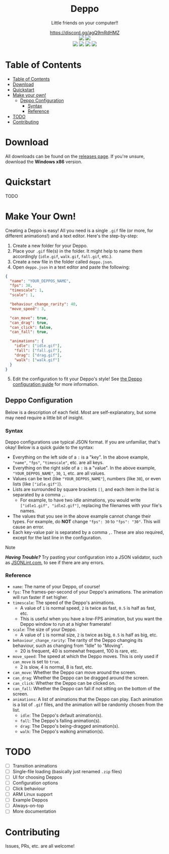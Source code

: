 <div align=center>
  <h1>Deppo</h1>
  <p>
    Little friends on your computer!!
  </p>

  <a href="https://discord.gg/agQ9mRdHMZ">
    https://discord.gg/agQ9mRdHMZ
  </a>
</div>

<div align="center">
 <img src="https://img.shields.io/github/actions/workflow/status/SpikeHD/Deppo/build.yml" />
 <img src="https://img.shields.io/github/repo-size/SpikeHD/Deppo" />
</div>
<div align="center">
 <img src="https://img.shields.io/github/commit-activity/m/SpikeHD/Deppo" />
 <img src="https://img.shields.io/github/release-date/SpikeHD/Deppo" />
 <img src="https://img.shields.io/github/stars/SpikeHD/Deppo" />
 <img src="https://img.shields.io/github/downloads/SpikeHD/Deppo/total" />
</div>

# Table of Contents

* [Table of Contents](#table-of-contents)
* [Download](#download)
* [Quickstart](#quickstart)
* [Make your own!](#make-your-own)
  * [Deppo Configuration](#deppo-configuration)
    * [Syntax](#syntax)
    * [Reference](#reference)
* [TODO](#todo)
* [Contributing](#contributing)

# Download

All downloads can be found on the [releases page](https://github.com/SpikeHD/Deppo/releases). If you're unsure, download the **Windows x86** version.

# Quickstart

TODO

# Make Your Own!

Creating a Deppo is easy! All you need is a single `.gif` file (or more, for different animations!) and a text editor. Here's the step-by-step:

1. Create a new folder for your Deppo.
2. Place your `.gif` file(s) in the folder. It might help to name them accordingly (`idle.gif`, `walk.gif`, `fall.gif`, etc.).
3. Create a new file in the folder called `deppo.json`.
4. Open `deppo.json` in a text editor and paste the following:

```json
{
  "name": "YOUR_DEPPOS_NAME",
  "fps": 30,
  "timescale": 1,
  "scale": 1,

  "behaviour_change_rarity": 40,
  "move_speed": 3,

  "can_move": true,
  "can_drag": true,
  "can_click": false,
  "can_fall": true,

  "animations": {
    "idle": ["idle.gif"],
    "fall": ["fall.gif"],
    "drag": ["drag.gif"],
    "walk": ["walk.gif"]
  }
}
```

5. Edit the configuration to fit your Deppo's style! See [the Deppo configuration guide](#deppo-configuration) for more information.

## Deppo Configuration

Below is a description of each field. Most are self-explanatory, but some may need require a little bit of insight.

### Syntax

Deppo configurations use typical JSON format. If you are unfamiliar, that's okay! Below is a quick guide to the syntax:

* Everything on the left side of a `:` is a "key". In the above example, `"name"`, `"fps"`, `"timescale"`, etc. are all keys.
* Everything on the right side of a `:` is a "value". In the above example, `"YOUR_DEPPOS_NAME"`, `30`, `1`, etc. are all values.
* Values can be text (like `"YOUR_DEPPOS_NAME"`), numbers (like `30`), or even lists (like `["idle.gif"]`).
* Lists are surrounded by square brackets `[]`, and each item in the list is separated by a comma `,`.
  * For example, to have two idle animations, you would write `["idle1.gif", "idle2.gif"]`, replacing the filenames with your file's names.
* The values that you see in the above example cannot change their types. For example, do **NOT** change `"fps": 30` to `"fps": "30"`. This will cause an error.
* Each key-value pair is separated by a comma `,`. These are also required, except for the last line in the configuration.

> [!NOTE]
> ***Having Trouble?*** Try pasting your configuration into a JSON validator, such as [JSONLint.com](https://jsonlint.com/), to see if there are any errors.


### Reference

* `name`: The name of your Deppo, of course!
* `fps`: The frames-per-second of your Deppo's animations. The animation will run faster if set higher.
* `timescale`: The speed of the Deppo's animations.
  * A value of `1` is normal speed, `2` is twice as fast, `0.5` is half as fast, etc.
  * This is useful when you have a low-FPS animation, but you want the Deppo window to run at a higher framerate!
* `scale`: The size of your Deppo.
  * A value of `1` is normal size, `2` is twice as big, `0.5` is half as big, etc.
* `behaviour_change_rarity`: The rarity of the Deppo changing its behaviour, such as changing from "Idle" to "Moving".
  * 20 is frequent, 40 is somewhat frequent, 100 is rare, etc.
* `move_speed`: The speed at which the Deppo moves. This is only used if `can_move` is set to `true`.
  * 2 is slow, 4 is normal, 8 is fast, etc.
* `can_move`: Whether the Deppo can move around the screen.
* `can_drag`: Whether the Deppo can be dragged around the screen.
* `can_click`: Whether the Deppo can be clicked on.
* `can_fall`: Whether the Deppo can fall if not sitting on the bottom of the screen.
* `animations`: A list of animations that the Deppo can play. Each animation is a list of `.gif` files, and the animation will be randomly chosen from the list.
  * `idle`: The Deppo's default animation(s).
  * `fall`: The Deppo's falling animation(s).
  * `drag`: The Deppo's being-dragged animation(s).
  * `walk`: The Deppo's walking animation(s).

# TODO

* [ ] Transition animations
* [ ] Single-file loading (basically just renamed `.zip` files)
* [ ] UI for choosing Deppos
* [ ] Configuration options
* [ ] Click behaviour
* [ ] ARM Linux support
* [ ] Example Deppos
* [ ] Always-on-top
* [ ] More documentation

# Contributing

Issues, PRs, etc. are all welcome!